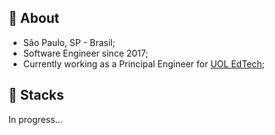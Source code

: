 ## 👨 About

- São Paulo, SP - Brasil;
- Software Engineer since 2017;
- Currently working as a Principal Engineer for [UOL EdTech](uoledtech.com.br);

## 🚀 Stacks

In progress...

<!--
**arbexmb/arbexmb** is a ✨ _special_ ✨ repository because its `README.md` (this file) appears on your GitHub profile.

Here are some ideas to get you started:

- 🔭 I’m currently working on ...
- 🌱 I’m currently learning ...
- 👯 I’m looking to collaborate on ...
- 🤔 I’m looking for help with ...
- 💬 Ask me about ...
- 📫 How to reach me: ...
- 😄 Pronouns: ...
- ⚡ Fun fact: ...
-->
